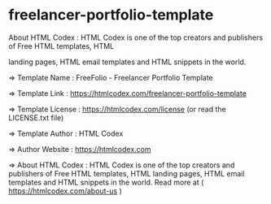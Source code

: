# freelancer-portfolio-template

About HTML Codex : HTML Codex is one of the top creators and publishers of Free HTML templates, HTML 

landing pages, HTML email templates and HTML snippets in the world.

  =>  Template Name    : FreeFolio - Freelancer Portfolio Template

  =>  Template Link    : https://htmlcodex.com/freelancer-portfolio-template

  =>  Template License : https://htmlcodex.com/license (or read the LICENSE.txt file)

  =>  Template Author  : HTML Codex

  =>  Author Website   : https://htmlcodex.com

  =>  About HTML Codex : HTML Codex is one of the top creators and publishers of Free HTML templates, HTML landing pages, HTML email templates and HTML snippets in the world. Read more at ( https://htmlcodex.com/about-us )